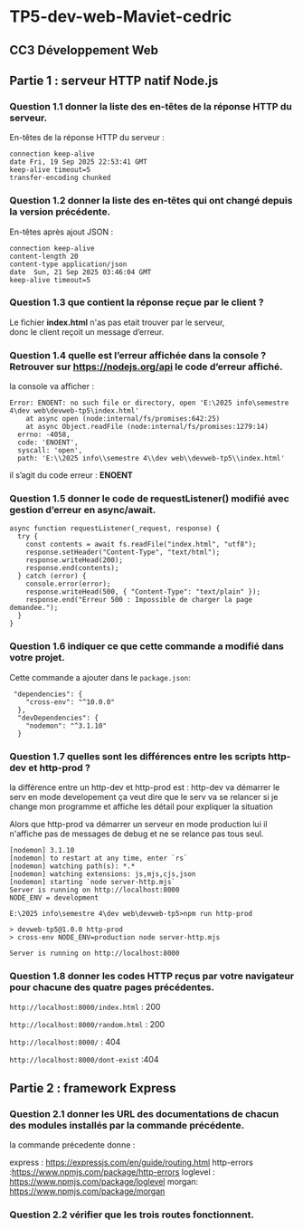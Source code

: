 # TP5-dev-web-Maviet-cedric

## CC3 Développement Web





## Partie 1 : serveur HTTP natif Node.js





### Question 1.1  donner la liste des en-têtes de la réponse HTTP du serveur.

En-têtes de la réponse HTTP du serveur :

```
connection keep-alive
date Fri, 19 Sep 2025 22:53:41 GMT
keep-alive timeout=5
transfer-encoding chunked
```



### Question 1.2 donner la liste des en-têtes qui ont changé depuis la version précédente.
En-têtes après ajout JSON :
```
connection keep-alive
content-length 20
content-type application/json
date  Sun, 21 Sep 2025 03:46:04 GMT
keep-alive timeout=5
```




### Question 1.3  que contient la réponse reçue par le client ?

Le fichier **index.html** n'as pas etait trouver par le serveur,  
donc le client reçoit un message d’erreur.



### Question 1.4 quelle est l’erreur affichée dans la console ? Retrouver sur https://nodejs.org/api le code d’erreur affiché.

la console va afficher :
```
Error: ENOENT: no such file or directory, open 'E:\2025 info\semestre 4\dev web\devweb-tp5\index.html'
    at async open (node:internal/fs/promises:642:25)
    at async Object.readFile (node:internal/fs/promises:1279:14) 
  errno: -4058,
  code: 'ENOENT',
  syscall: 'open',
  path: 'E:\\2025 info\\semestre 4\\dev web\\devweb-tp5\\index.html'
```
il s’agit du code erreur : **ENOENT**
 
### Question 1.5 donner le code de requestListener() modifié avec gestion d’erreur en async/await.
```
async function requestListener(_request, response) {
  try {
    const contents = await fs.readFile("index.html", "utf8");
    response.setHeader("Content-Type", "text/html");
    response.writeHead(200);
    response.end(contents);
  } catch (error) {
    console.error(error);
    response.writeHead(500, { "Content-Type": "text/plain" });
    response.end("Erreur 500 : Impossible de charger la page demandee.");
  }
}
```
### Question 1.6 indiquer ce que cette commande a modifié dans votre projet.



Cette commande a ajouter dans le `package.json`:
```
 "dependencies": {
    "cross-env": "^10.0.0"
  },
  "devDependencies": {
    "nodemon": "^3.1.10"
  }

```
 

### Question 1.7 quelles sont les différences entre les scripts http-dev et http-prod ?



la différence entre un http-dev et http-prod est :
http-dev va démarrer le serv  en mode developement ça veut dire que le serv va se relancer si je change mon programme et affiche les détail pour expliquer la situation 

Alors que http-prod va démarrer un serveur en mode production lui il n'affiche pas de messages de debug et ne se relance pas tous seul.


```
[nodemon] 3.1.10
[nodemon] to restart at any time, enter `rs`
[nodemon] watching path(s): *.*
[nodemon] watching extensions: js,mjs,cjs,json
[nodemon] starting `node server-http.mjs`
Server is running on http://localhost:8000
NODE_ENV = development
```

```
E:\2025 info\semestre 4\dev web\devweb-tp5>npm run http-prod

> devweb-tp5@1.0.0 http-prod
> cross-env NODE_ENV=production node server-http.mjs

Server is running on http://localhost:8000
```

### Question 1.8 donner les codes HTTP reçus par votre navigateur pour chacune des quatre pages précédentes.

```http://localhost:8000/index.html``` : 200
 
```http://localhost:8000/random.html``` : 200

```http://localhost:8000/``` : 404

```http://localhost:8000/dont-exist``` :404

## Partie 2 : framework Express

### Question 2.1 donner les URL des documentations de chacun des modules installés par la commande précédente.

la commande précedente donne :

express : https://expressjs.com/en/guide/routing.html 
http-errors  :https://www.npmjs.com/package/http-errors 
loglevel : https://www.npmjs.com/package/loglevel
morgan: https://www.npmjs.com/package/morgan


### Question 2.2 vérifier que les trois routes fonctionnent.


